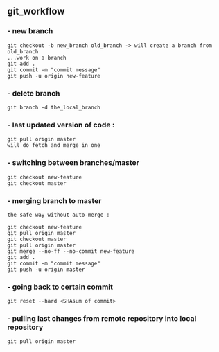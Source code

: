 ## git_workflow

### - new branch
```
git checkout -b new_branch old_branch -> will create a branch from old_branch
...work on a branch
git add .
git commit -m "commit message"
git push -u origin new-feature
```

### - delete branch
```
git branch -d the_local_branch
```

### - last updated version of code :
```
git pull origin master
will do fetch and merge in one
```

### - switching between branches/master
```
git checkout new-feature
git checkout master
```

### - merging branch to master
```
the safe way without auto-merge :

git checkout new-feature
git pull origin master
git checkout master
git pull origin master
git merge --no-ff --no-commit new-feature
git add .
git commit -m "commit message"
git push -u origin master
```

### - going back to certain commit
```
git reset --hard <SHAsum of commit>
```

### - pulling last changes from remote repository into local repository
```
git pull origin master
```
